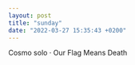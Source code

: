 ```yaml
---
layout: post
title: "sunday"
date: "2022-03-27 15:35:43 +0200"
---
```


Cosmo solo · Our Flag Means Death
